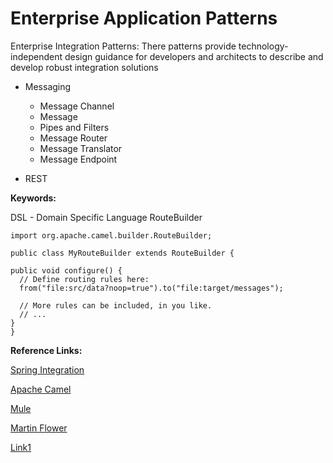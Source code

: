 # Enterprise Application Patterns
Enterprise Integration Patterns:
There patterns provide technology-independent design guidance for developers and architects to describe and develop robust integration solutions

- Messaging
  - Message Channel
  - Message
  - Pipes and Filters
  - Message Router
  - Message Translator
  - Message Endpoint 
  
- REST



**Keywords:**

DSL - Domain Specific Language
RouteBuilder
```
import org.apache.camel.builder.RouteBuilder;

public class MyRouteBuilder extends RouteBuilder {

public void configure() {
  // Define routing rules here:
  from("file:src/data?noop=true").to("file:target/messages");

  // More rules can be included, in you like.
  // ...
}
}
```


**Reference Links:**

[Spring Integration](https://spring.io/projects/spring-integration/)

[Apache Camel](https://camel.apache.org/)

[Mule](https://developer.mulesoft.com/)

[Martin Flower](https://www.oreilly.com/library/view/enterprise-integration-patterns/0321200683/pref03.html)

[Link1](https://access.redhat.com/documentation/en-us/red_hat_fuse/7.7/html/apache_camel_development_guide/fusemrstartedblocks)
